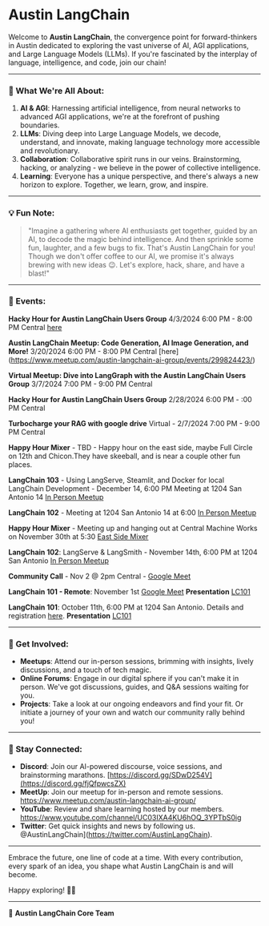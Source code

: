 # Austin LangChain

Welcome to **Austin LangChain**, the convergence point for forward-thinkers in Austin dedicated to exploring the vast universe of AI, AGI applications, and Large Language Models (LLMs). If you're fascinated by the interplay of language, intelligence, and code, join our chain!

---

### 🚀 What We're All About:

1. **AI & AGI**: Harnessing artificial intelligence, from neural networks to advanced AGI applications, we're at the forefront of pushing boundaries.
2. **LLMs**: Diving deep into Large Language Models, we decode, understand, and innovate, making language technology more accessible and revolutionary.
3. **Collaboration**: Collaborative spirit runs in our veins. Brainstorming, hacking, or analyzing - we believe in the power of collective intelligence.
4. **Learning**: Everyone has a unique perspective, and there's always a new horizon to explore. Together, we learn, grow, and inspire.

---

### 💡 Fun Note:
> "Imagine a gathering where AI enthusiasts get together, guided by an AI, to decode the magic behind intelligence. And then sprinkle some fun, laughter, and a few bugs to fix. That's Austin LangChain for you! Though we don't offer coffee to our AI, we promise it's always brewing with new ideas 😉. Let's explore, hack, share, and have a blast!"

---

### 📅 Events:

**Hacky Hour for Austin LangChain Users Group** 4/3/2024 6:00 PM - 8:00 PM Central [here](https://www.meetup.com/austin-langchain-ai-group/events/299873427/)

**Austin LangChain Meetup: Code Generation, AI Image Generation, and More!** 3/20/2024 6:00 PM - 8:00 PM Central [here] (https://www.meetup.com/austin-langchain-ai-group/events/299824423/)

**Virtual Meetup: Dive into LangGraph with the Austin LangChain Users Group** 3/7/2024 7:00 PM - 9:00 PM Central

**Hacky Hour for Austin LangChain Users Group** 2/28/2024 6:00 PM - :00 PM Central

**Turbocharge your RAG with google drive** Virtual - 2/7/2024 7:00 PM - 9:00 PM Central

**Happy Hour Mixer** - TBD - Happy hour on the east side, maybe Full Circle on 12th and Chicon.They have skeeball, and is near a couple other fun places. 

**LangChain 103** - Using LangServe, Steamlit, and Docker for local LangChain Development - December 14, 6:00 PM Meeting at 1204 San Antonio 14 [In Person Meetup]([https://www.meetup.com/austin-langchain-ai-group/events/297837958/](https://www.meetup.com/austin-langchain-ai-group/events/297837958/))

**LangChain 102** - Meeting at 1204 San Antonio 14 at 6:00 [In Person Meetup](https://www.meetup.com/austin-langchain-ai-group/events/297837958/)

**Happy Hour Mixer** - Meeting up and hanging out at Central Machine Works on November 30th at 5:30 [East Side Mixer](https://www.meetup.com/austin-langchain-ai-group/events/297407244/)

**LangChain 102**: LangServe & LangSmith - November 14th, 6:00 PM at 1204 San Antonio [In Person Meetup](https://www.meetup.com/austin-langchain-ai-group/events/297140581/)

**Community Call** - Nov 2 @ 2pm Central - [Google Meet](https://meet.google.com/wvi-iehn-wnj)

**LangChain 101 - Remote**: November 1st [Google Meet](https://www.meetup.com/austin-langchain-ai-group/events/296856859/) **Presentation** [LC101](https://github.com/colinmcnamara/austin_langchain/blob/main/resources/presentations/LangChain%20101.pdf)

**LangChain 101**: October 11th, 6:00 PM at 1204 San Antonio. Details and registration [here](https://www.meetup.com/austin-langchain-ai-group/events/296499443/). **Presentation** [LC101](https://github.com/colinmcnamara/austin_langchain/blob/main/resources/presentations/LangChain%20101.pdf)

---

### 🤝 Get Involved:
- **Meetups**: Attend our in-person sessions, brimming with insights, lively discussions, and a touch of tech magic.
- **Online Forums**: Engage in our digital sphere if you can't make it in person. We've got discussions, guides, and Q&A sessions waiting for you.
- **Projects**: Take a look at our ongoing endeavors and find your fit. Or initiate a journey of your own and watch our community rally behind you!

---

### 📣 Stay Connected:

- **Discord**: Join our AI-powered discourse, voice sessions, and brainstorming marathons. [https://discord.gg/SDwD254V](https://discord.gg/fjQfpwcsZX)
- **MeetUp**: Join our meetup for in-person and remote sessions. https://www.meetup.com/austin-langchain-ai-group/
- **YouTube**: Review and share learning hosted by our members. https://www.youtube.com/channel/UC03IXA4KU6hOQ_3YPTbS0ig
- **Twitter**: Get quick insights and news by following us. @AustinLangChain](https://twitter.com/AustinLangChain).

---

Embrace the future, one line of code at a time. With every contribution, every spark of an idea, you shape what Austin LangChain is and will become.

Happy exploring! 🚀🌟

---

👥 **Austin LangChain Core Team** 


